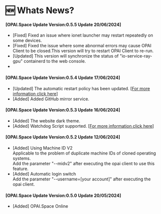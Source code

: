 # 🆕 Whats News?

#### \[OPAI.Space Update Version:0.5.5 Update 20/06/2024]

* \[Fixed] Fixed an issue where ionet launcher may restart repeatedly on some devices.
* \[Fixed] Fixed the issue where some abnormal errors may cause OPAI Client to be closed.This version will try to restart OPAI Client to re-run.
* \[Updated] This version will synchronize the status of "io-service-ray-gpu" containerd to the web console.
*

#### \[OPAI.Space Update Version:0.5.4 Update 17/06/2024]

* \[Updated] The automatic restart policy has been updated.  \[[For more information click here](https://opai-space.gitbook.io/opai.space/opai-client/io-service-auto-restart-strategy)]
* \[Added] Added GitHub mirror service.

#### \[OPAI.Space Update Version:0.5.3 Update 16/06/2024]

* \[Added] The website dark theme.
* \[Added] Watchdog Script supported. \[[For more information click here](https://opai-space.gitbook.io/opai.space/opai-client/watchdog-script-guide)]

#### \[OPAI.Space Update Version:0.5.2 Update 12/06/2024]

* \[Added] Using Machine ID V2\
  Applicable to the problem of duplicate machine IDs of cloned operating systems.\
  Add the parameter "--midv2" after executing the opai client to use this feature.&#x20;
* \[Added] Automatic login switch\
  Add the parameter "--username=\[your account]" after executing the opai client.

#### \[OPAI.Space Update Version:0.5.0 Update 20/05/2024]

* \[Added] OPAI.Space Online

